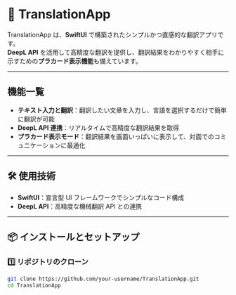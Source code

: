 # 📱 TranslationApp

TranslationApp は、**SwiftUI** で構築されたシンプルかつ直感的な翻訳アプリです。  
**DeepL API** を活用して高精度な翻訳を提供し、翻訳結果をわかりやすく相手に示すための**プラカード表示機能**も備えています。

---

## 機能一覧
-  **テキスト入力と翻訳**：翻訳したい文章を入力し、言語を選択するだけで簡単に翻訳が可能
-  **DeepL API 連携**：リアルタイムで高精度な翻訳結果を取得
-  **プラカード表示モード**：翻訳結果を画面いっぱいに表示して、対面でのコミュニケーションに最適化

---

## 🛠️ 使用技術

- **SwiftUI**：宣言型 UI フレームワークでシンプルなコード構成
- **DeepL API**：高精度な機械翻訳 API との連携

---

## 📦 インストールとセットアップ

### 1️⃣ **リポジトリのクローン**

```bash
git clone https://github.com/your-username/TranslationApp.git
cd TranslationApp
